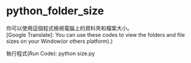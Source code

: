 # python_folder_size
你可以使用這個程式檢視電腦上的資料夾和檔案大小。<br>
[Google Translate]: You can use these codes to view the folders and file sizes on your Window(or others platform).)

執行程式(Run Code):
python size.py
